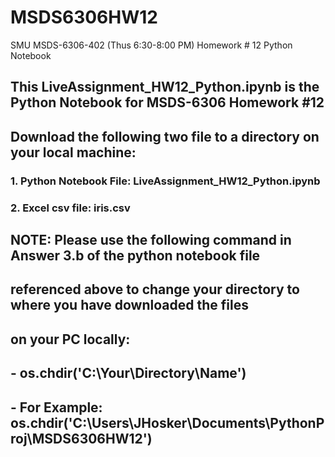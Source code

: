 # MSDS6306HW12
SMU MSDS-6306-402 (Thus 6:30-8:00 PM)  Homework # 12 Python Notebook
## This LiveAssignment_HW12_Python.ipynb is the Python Notebook for MSDS-6306 Homework #12

## Download the following two file to a directory on your local machine:
### 1.  Python Notebook File:  LiveAssignment_HW12_Python.ipynb
### 2.  Excel csv file:  iris.csv 

## NOTE:  Please use the following command in Answer 3.b of the python notebook file
##        referenced above to change your directory to where you have downloaded the files
##        on your PC locally:
##            - os.chdir('C:\\Your\\Directory\\Name')
##            - For Example:  os.chdir('C:\\Users\\JHosker\\Documents\\PythonProj\\MSDS6306HW12')

